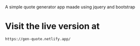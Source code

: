 A simple quote generator app maade using jquery and bootstrap

# Visit the live version at
```https://gen-quote.netlify.app/```
